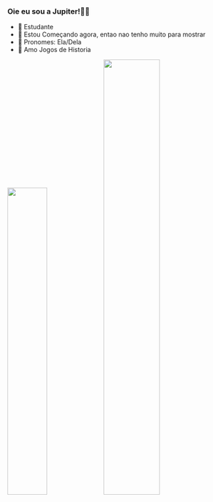 ### Oie eu sou a Jupiter!💖💖

<ul>
  <li>💜 Estudante</li>
  <li>💖 Estou Começando agora, entao nao tenho muito para mostrar</li>
  <li>💜 Pronomes: Ela/Dela</li>
  <li>💖 Amo Jogos de Historia</li>
</ul>

<div>
  <img width="42%" src="https://github-readme-stats.vercel.app/api?username=jupiter0v&show_icons=true&theme=material-palenight"/>
  <img width="50%" src="https://github-readme-stats.vercel.app/api/top-langs/?username=jupiter0v&layout=compact&langs_count=168&theme=material-palenight"/>
<div>
  
  

